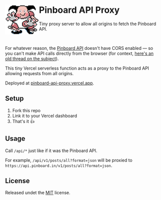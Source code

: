 # Pinboard API Proxy <img src="./.github/banner.png" width="110" align="left">

Tiny proxy server to allow all origins to fetch the Pinboard API. 

<br />

For whatever reason, the [Pinboard API](https://pinboard.in/howto/#api) doesn't have CORS enabled — so you can't make API calls directly from the browser (for context, [here's an old thread on the subject](https://groups.google.com/g/pinboard-dev/c/RtyJC1Gm67E/m/OvkhoWovnRYJ)).

This tiny Vercel serverless function acts as a proxy to the Pinboard API allowing requests from all origins.

Deployed at [pinboard-api-proxy.vercel.app](https://pinboard-api-proxy.vercel.app/).

## Setup

1. Fork this repo
2. Link it to your Vercel dashboard
3. That's it 👍

## Usage

Call `/api/*` just like if it was the Pinboard API.

For example, `/api/v1/posts/all?format=json` will be proxied to `https://api.pinboard.in/v1/posts/all?format=json`.

## License

Released undet the [MIT](./LICENSE.md) license.
